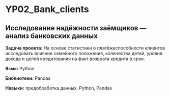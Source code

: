 # YP02_Bank_clients
## Исследование надёжности заёмщиков — анализ банковских данных
**Задача проекта:** На основе статистики о платёжеспособности клиентов исследовать влияние семейного положения, количества детей, уровня дохода и целей кредитования на факт возврата кредита в срок.

**Язык:** Python

**Библиотеки:** Pandas

**Навыки:** предобработка данных, Python, Pandas
